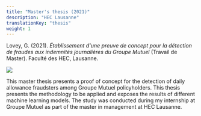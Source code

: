 ```yaml
---
title: "Master's thesis (2021)"
description: "HEC Lausanne"
translationKey: "thesis"
weight: 1
---
```


Lovey, G. (2021). *Établissement d'une preuve de concept pour la détection de fraudes aux indemnités journalières du Groupe Mutuel* (Travail de Master). Faculté des HEC, Lausanne.

![](/master_thesis.png)


This master thesis presents a proof of concept for the detection of daily allowance fraudsters among Groupe Mutuel policyholders. This thesis presents the methodology to be applied and exposes the results of different machine learning models. The study was conducted during my internship at Groupe Mutuel as part of the master in management at HEC Lausanne.

